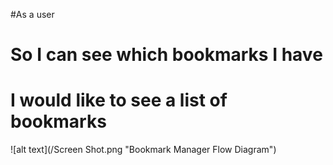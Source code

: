 #As a user
# So I can see which bookmarks I have
# I would like to see a list of bookmarks




![alt text](/Screen Shot.png "Bookmark Manager Flow Diagram")
